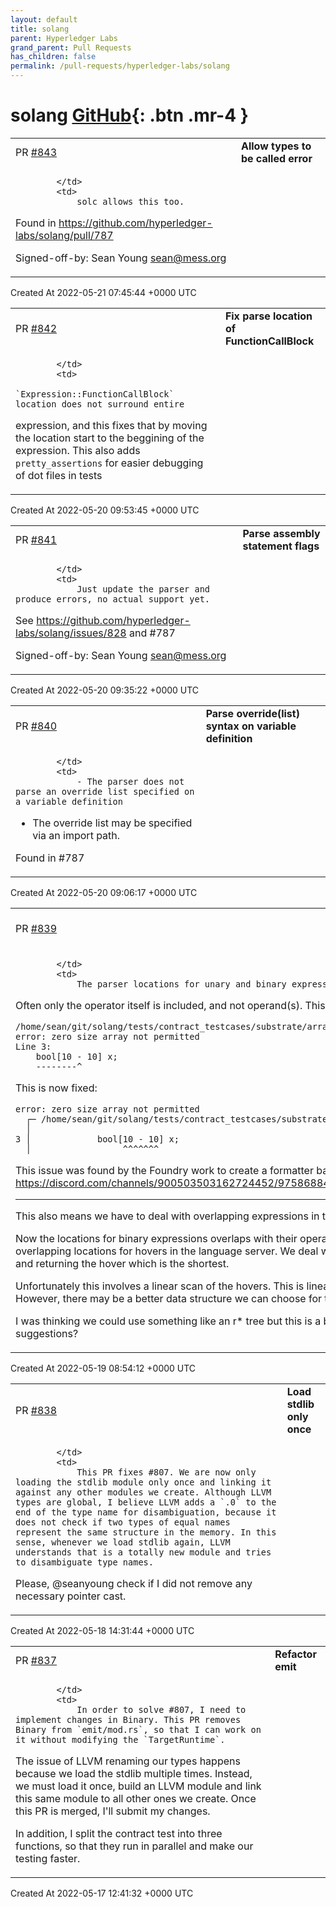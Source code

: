 ```yaml
---
layout: default
title: solang
parent: Hyperledger Labs
grand_parent: Pull Requests
has_children: false
permalink: /pull-requests/hyperledger-labs/solang
---
```


# solang <span class="fs-3 right-align">[GitHub](https://github.com/hyperledger-labs/solang){: .btn .mr-4 }</span>


<div>
    <table>
        <tr>
            <td>
                PR <a href="https://github.com/hyperledger-labs/solang/pull/843" class=".btn">#843</a>
            </td>
            <td>
                <b>
                    Allow types to be called error
                </b>
            </td>
        </tr>
        <tr>
            <td>
                
            </td>
            <td>
                solc allows this too.

Found in https://github.com/hyperledger-labs/solang/pull/787

Signed-off-by: Sean Young <sean@mess.org>
            </td>
        </tr>
    </table>
    <div class="right-align">
        Created At 2022-05-21 07:45:44 +0000 UTC
    </div>
</div>

<div>
    <table>
        <tr>
            <td>
                PR <a href="https://github.com/hyperledger-labs/solang/pull/842" class=".btn">#842</a>
            </td>
            <td>
                <b>
                    Fix parse location of FunctionCallBlock
                </b>
            </td>
        </tr>
        <tr>
            <td>
                
            </td>
            <td>
                `Expression::FunctionCallBlock` location does not surround entire
expression, and this fixes that by moving the location start to the
beggining of the expression. This also adds `pretty_assertions`
for easier debugging of dot files in tests
            </td>
        </tr>
    </table>
    <div class="right-align">
        Created At 2022-05-20 09:53:45 +0000 UTC
    </div>
</div>

<div>
    <table>
        <tr>
            <td>
                PR <a href="https://github.com/hyperledger-labs/solang/pull/841" class=".btn">#841</a>
            </td>
            <td>
                <b>
                    Parse assembly statement flags
                </b>
            </td>
        </tr>
        <tr>
            <td>
                
            </td>
            <td>
                Just update the parser and produce errors, no actual support yet.

See https://github.com/hyperledger-labs/solang/issues/828 and #787 

Signed-off-by: Sean Young <sean@mess.org>
            </td>
        </tr>
    </table>
    <div class="right-align">
        Created At 2022-05-20 09:35:22 +0000 UTC
    </div>
</div>

<div>
    <table>
        <tr>
            <td>
                PR <a href="https://github.com/hyperledger-labs/solang/pull/840" class=".btn">#840</a>
            </td>
            <td>
                <b>
                    Parse override(list) syntax on variable definition
                </b>
            </td>
        </tr>
        <tr>
            <td>
                
            </td>
            <td>
                - The parser does not parse an override list specified on a variable definition
- The override list may be specified via an import path.

Found in #787 
            </td>
        </tr>
    </table>
    <div class="right-align">
        Created At 2022-05-20 09:06:17 +0000 UTC
    </div>
</div>

<div>
    <table>
        <tr>
            <td>
                PR <a href="https://github.com/hyperledger-labs/solang/pull/839" class=".btn">#839</a>
            </td>
            <td>
                <b>
                    Fix parser locations of expressions
                </b>
            </td>
        </tr>
        <tr>
            <td>
                
            </td>
            <td>
                The parser locations for unary and binary expression are inconsistent.
Often only the operator itself is included, and not operand(s). This is
causes incorrect diagnostics.
```
/home/sean/git/solang/tests/contract_testcases/substrate/arrays/array_dimensions.sol:3:21-22: error: zero size array not permitted
Line 3:
	bool[10 - 10] x;
	--------^
```
This is now fixed:
```
error: zero size array not permitted
  ┌─ /home/sean/git/solang/tests/contract_testcases/substrate/arrays/array_dimensions.sol:3:18
  │
3 │             bool[10 - 10] x;
  │                  ^^^^^^^
```
This issue was found by the Foundry work to create a formatter based on
the solang-parser, see https://discord.com/channels/900503503162724452/975868842125455390/976527889166135357

---

This also means we have to deal with overlapping expressions in the language server
    
Now the locations for binary expressions overlaps with their operands. This means that we have overlapping locations for hovers in the language server. We deal with this by finding all matching hovers, and returning the hover which is the shortest.
    
Unfortunately this involves a linear scan of the hovers. This is linear scan of memory, so it should be fast. However, there may be a better data structure we can choose for this, should performance be an issue.

I was thinking we could use something like an r* tree but this is a bit heavy for our use-case. Any suggestions?
            </td>
        </tr>
    </table>
    <div class="right-align">
        Created At 2022-05-19 08:54:12 +0000 UTC
    </div>
</div>

<div>
    <table>
        <tr>
            <td>
                PR <a href="https://github.com/hyperledger-labs/solang/pull/838" class=".btn">#838</a>
            </td>
            <td>
                <b>
                    Load stdlib only once
                </b>
            </td>
        </tr>
        <tr>
            <td>
                
            </td>
            <td>
                This PR fixes #807. We are now only loading the stdlib module only once and linking it against any other modules we create. Although LLVM types are global, I believe LLVM adds a `.0` to the end of the type name for disambiguation, because it does not check if two types of equal names represent the same structure in the memory. In this sense, whenever we load stdlib again, LLVM understands that is a totally new module and tries to disambiguate type names.

Please, @seanyoung check if I did not remove any necessary pointer cast.
            </td>
        </tr>
    </table>
    <div class="right-align">
        Created At 2022-05-18 14:31:44 +0000 UTC
    </div>
</div>

<div>
    <table>
        <tr>
            <td>
                PR <a href="https://github.com/hyperledger-labs/solang/pull/837" class=".btn">#837</a>
            </td>
            <td>
                <b>
                    Refactor emit
                </b>
            </td>
        </tr>
        <tr>
            <td>
                
            </td>
            <td>
                In order to solve #807, I need to implement changes in Binary. This PR removes Binary from `emit/mod.rs`, so that I can work on it without modifying the `TargetRuntime`.

The issue of LLVM renaming our types happens because we load the stdlib multiple times. Instead, we must load it once, build an LLVM module and link this same module to all other ones we create. Once this PR is merged, I'll submit my changes.

In addition, I split the contract test into three functions, so that they run in parallel and make our testing faster. 
            </td>
        </tr>
    </table>
    <div class="right-align">
        Created At 2022-05-17 12:41:32 +0000 UTC
    </div>
</div>

